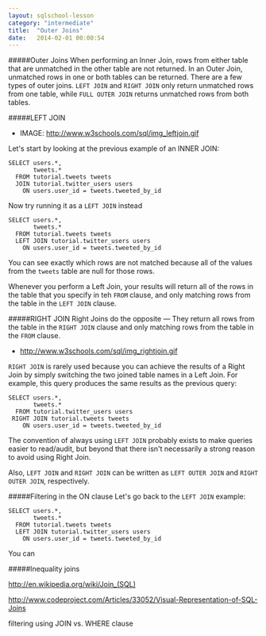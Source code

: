 ```yaml
---
layout: sqlschool-lesson
category: "intermediate"
title:  "Outer Joins"
date:   2014-02-01 00:00:54
---
```


#####Outer Joins
When performing an Inner Join, rows from either table that are unmatched in the other table are not returned. In an Outer Join, unmatched rows in one or both tables can be returned. There are a few types of outer joins. `LEFT JOIN` and `RIGHT JOIN` only return unmatched rows from one table, while `FULL OUTER JOIN` returns unmatched rows from both tables.

#####LEFT JOIN
* IMAGE: http://www.w3schools.com/sql/img_leftjoin.gif

Let's start by looking at the previous example of an INNER JOIN:

    SELECT users.*,
           tweets.*
      FROM tutorial.tweets tweets
      JOIN tutorial.twitter_users users
        ON users.user_id = tweets.tweeted_by_id

Now try running it as a `LEFT JOIN` instead

    SELECT users.*,
           tweets.*
      FROM tutorial.tweets tweets
      LEFT JOIN tutorial.twitter_users users
        ON users.user_id = tweets.tweeted_by_id

You can see exactly which rows are not matched because all of the values from the `tweets` table are null for those rows.

Whenever you perform a Left Join, your results will return all of the rows in the table that you specify in teh `FROM` clause, and only matching rows from the table in the `LEFT JOIN` clause.

#####RIGHT JOIN
Right Joins do the opposite &mdash; They return all rows from the table in the `RIGHT JOIN` clause and only matching rows from the table in the `FROM` clause.

* http://www.w3schools.com/sql/img_rightjoin.gif

`RIGHT JOIN` is rarely used because you can achieve the results of a Right Join by simply switching the two joined table names in a Left Join. For example, this query produces the same results as the previous query:

    SELECT users.*,
           tweets.*
      FROM tutorial.twitter_users users
     RIGHT JOIN tutorial.tweets tweets
        ON users.user_id = tweets.tweeted_by_id

The convention of always using `LEFT JOIN` probably exists to make queries easier to read/audit, but beyond that there isn't necessarily a strong reason to avoid using Right Join.

Also, `LEFT JOIN` and `RIGHT JOIN` can be written as `LEFT OUTER JOIN` and `RIGHT OUTER JOIN`, respectively.

#####Filtering in the ON clause
Let's go back to the `LEFT JOIN` example:

    SELECT users.*,
           tweets.*
      FROM tutorial.tweets tweets
      LEFT JOIN tutorial.twitter_users users
        ON users.user_id = tweets.tweeted_by_id

You can 


#####Inequality joins


http://en.wikipedia.org/wiki/Join_(SQL)

http://www.codeproject.com/Articles/33052/Visual-Representation-of-SQL-Joins

filtering using JOIN vs. WHERE clause